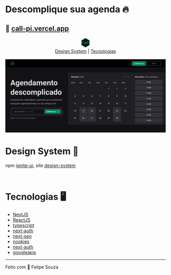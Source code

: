 <style>
  .container {
    text-align: center;
  }
</style>

# Descomplique sua agenda 🔥
## 🔗 <a href="https://call-pi.vercel.app/">call-pi.vercel.app</a>

<div class="container">
  <a href="https://call-pi.vercel.app/"><img src="./public/call.svg" height="30" width="30" /></a>
  <div>
    <a href="#design">Design System</a> |
    <a href="#tecnologias">Tecnologias</a>
  </div>
</div>

<br/>

<img src="./public/capa.png" />

<br/>

<h1 id="design">Design System 🌈</h1> 
<p >
  npm <a href="https://www.npmjs.com/package/ignite-ui">ignite-ui</a>,
  site <a href="https://rocketseat-education.github.io/05-design-system/?path=/story/home--page">design-system</a>
</p>

<br/>

<h1 id="tecnologias">Tecnologias 🖥</h1> 
<ul>
  <li><a href="https://nextjs.org/">NextJS</a></li>
  <li><a href="https://reactjs.org/">ReactJS</a></li>
  <li><a href="https://www.typescriptlang.org/">typescript</a></li>
  <li><a href="https://next-auth.js.org/">next-auth</a></li>
  <li><a href="https://github.com/garmeeh/next-seo">next-seo</a></li>
  <li><a href="https://github.com/maticzav/nookies">nookies</a></li>
  <li><a href="https://next-auth.js.org/">next-auth</a></li>
  <li><a href="https://www.npmjs.com/package/googleapis">googleapis</a></li>
</ul>

<hr/>

<footer>Feito com 💚 Felipe Souza</footer>